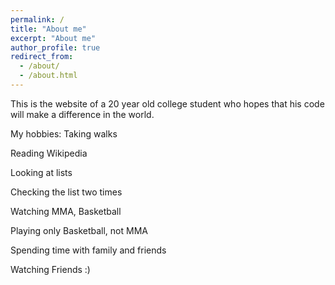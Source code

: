 ```yaml
---
permalink: /
title: "About me"
excerpt: "About me"
author_profile: true
redirect_from: 
  - /about/
  - /about.html
---
```

This is the website of a 20 year old college student who hopes that his code will make a difference in the world.

My hobbies:
  Taking walks
  
  Reading Wikipedia
  
  Looking at lists
  
  Checking the list two times
  
  Watching MMA, Basketball
  
  Playing only Basketball, not MMA
  
  Spending time with family and friends
  
  Watching Friends :)
